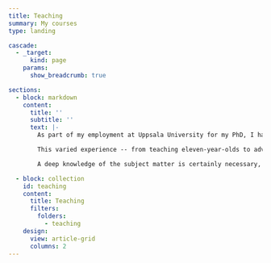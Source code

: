 ```yaml
---
title: Teaching
summary: My courses
type: landing

cascade:
  - _target:
      kind: page
    params:
      show_breadcrumb: true

sections:
  - block: markdown
    content:
      title: ''
      subtitle: ''
      text: |-
        As part of my employment at Uppsala University for my PhD, I have spent 20% of my time on teaching. Starting out with teaching assistant roles in the first two years, I then moved on to being the course-responsible lecturer for two courses, first in combinatorics and then also in graph theory (more information about these is available below), receiving very positive student feedback on my lectures and materials. I have also supervised two bachelor's theses, and in my free time I am volunteering to teach fifth grade catechesis in my parish.

        This varied experience -- from teaching eleven-year-olds to advanced undergraduates -- has nonetheless had one thing in common: Teaching is always about trying to understand how the other person understands the subject, and understanding not just what facts they are missing but what is lacking in their overall understanding, and asking them the right questions and giving them the right information to help them construct their own knowledge.

        A deep knowledge of the subject matter is certainly necessary, but merely being able to repeat all the facts or speak about the subject at an advanced level will not make you a good teacher. Communication is always communication _to an audience_, not just communicating your own knowledge.

  - block: collection
    id: teaching
    content:
      title: Teaching
      filters:
        folders:
          - teaching
    design:
      view: article-grid
      columns: 2
---
```

